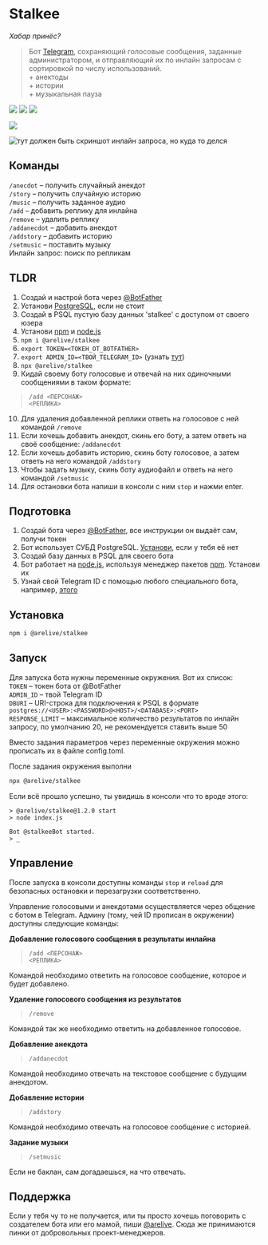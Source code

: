 # Stalkee
*Хабар принёс?*

> Бот [Telegram](//telegram.org), сохраняющий голосовые сообщения, заданные администратором, и отправляющий их по инлайн запросам с сортировкой по числу использований.  
\+ анектоды  
\+ истории  
\+ музыкальная пауза

![](https://img.shields.io/tokei/lines/github/arebaka/stalkee)
![](https://img.shields.io/github/repo-size/arebaka/stalkee)
![](https://img.shields.io/npm/v/stalkee)

![](https://img.shields.io/badge/Russian-100%25-brightgreen)

![тут должен быть скриншот инлайн запроса, но куда то делся](https://user-images.githubusercontent.com/36796676/127343858-474b275f-ab45-4a23-9c96-b118f4d389d1.png)

## Команды
`/anecdot` – получить случайный анекдот  
`/story` – получить случайную историю  
`/music` – получить заданное аудио  
`/add` – добавить реплику для инлайна  
`/remove` – удалить реплику  
`/addanecdot` – добавить анекдот  
`/addstory` – добавить историю  
`/setmusic` – поставить музыку  
Инлайн запрос: поиск по репликам

## TLDR
1. Создай и настрой бота через [@BotFather](//t.me/BotFather)
2. Установи [PostgreSQL](//www.postgresql.org/download/), если не стоит
3. Создай в PSQL пустую базу данных 'stalkee' с доступом от своего юзера
4. Установи [npm](//www.npmjs.com) и [node.js](//npmjs.com/package/node)
5. `npm i @arelive/stalkee`
6. `export TOKEN=<ТОКЕН_ОТ_BOTFATHER>`
7. `export ADMIN_ID=<ТВОЙ_TELEGRAM_ID>` (узнать [тут](//t.me/myidbot))
8. `npx @arelive/stalkee`
9. Кидай своему боту голосовые и отвечай на них одиночными сообщениями в таком формате:
> `/add <ПЕРСОНАЖ>`  
> `<РЕПЛИКА>`
10. Для удаления добавленной реплики ответь на голосовое с ней командой `/remove`
11. Если хочешь добавить анекдот, скинь его боту, а затем ответь на своё сообщение: `/addanecdot`
12. Если хочешь добавить историю, скинь боту голосовое, а затем ответь на него командой `/addstory`
13. Чтобы задать музыку, скинь боту аудиофайл и ответь на него командой `/setmusic`
14. Для остановки бота напиши в консоли с ним `stop` и нажми enter.

## Подготовка
1. Создай бота через [@BotFather](//t.me/BotFather), все инструкции он выдаёт сам, получи токен
2. Бот использует СУБД PostgreSQL. [Установи](//www.postgresql.org/download/), если у тебя её нет
3. Создай базу данных в PSQL для своего бота
4. Бот работает на [node.js](//npmjs.com/package/node), используя менеджер пакетов [npm](//www.npmjs.com). Установи их
5. Узнай свой Telegram ID с помощью любого специального бота, например, [этого](//t.me/myidbot)

## Установка
```bash
npm i @arelive/stalkee
```

## Запуск
Для запуска бота нужны переменные окружения. Вот их список:  
`TOKEN` – токен бота от @BotFather  
`ADMIN_ID` – твой Telegram ID  
`DBURI` – URI-строка для подключения к PSQL в формате `postgres://<USER>:<PASSWORD>@<HOST>/<DATABASE>:<PORT>`  
`RESPONSE_LIMIT` – максимальное количество результатов по инлайн запросу, по умолчанию 20, не рекомендуется ставить выше 50

Вместо задания параметров через переменные окружения можно прописать их в файле config.toml.

После задания окружения выполни
```bash
npx @arelive/stalkee
```

Если всё прошло успешно, ты увидишь в консоли что то вроде этого:
```
> @arelive/stalkee@1.2.0 start
> node index.js

Bot @stalkeeBot started.
> _
```

## Управление
После запуска в консоли доступны команды `stop` и `reload` для безопасных остановки и перезагрузки соответственно.

Управление голосовыми и анекдотами осуществляется через общение с ботом в Telegram. Админу (тому, чей ID прописан в окружении) доступны следующие команды:

**Добавление голосового сообщения в результаты инлайна**
> `/add <ПЕРСОНАЖ>`  
> `<РЕПЛИКА>`

Командой необходимо ответить на голосовое сообщение, которое и будет добавлено.

**Удаление голосового сообщения из результатов**
> `/remove`

Командой так же необходимо ответить на добавленное голосовое.

**Добавление анекдота**
> `/addanecdot`

Командой необходимо отвечать на текстовое сообщение с будущим анекдотом.

**Добавление истории**
> `/addstory`

Командой необходимо отвечать на голосовое сообщение с историей.

**Задание музыки**
> `/setmusic`

Если не баклан, сам догадаешься, на что отвечать.

## Поддержка
Если у тебя чу то не получается, или ты просто хочешь поговорить с создателем бота или его мамой, пиши [@arelive](//t.me/arelive). Сюда же принимаются пинки от добровольных проект-менеджеров.
